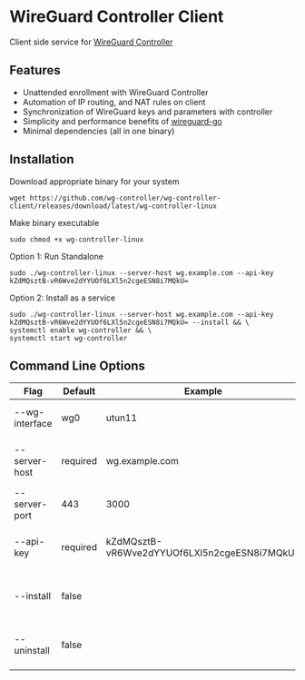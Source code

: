 # WireGuard Controller Client

Client side service for [WireGuard Controller](https://github.com/wg-controller/wg-controller)

## Features

- Unattended enrollment with WireGuard Controller
- Automation of IP routing, and NAT rules on client
- Synchronization of WireGuard keys and parameters with controller
- Simplicity and performance benefits of [wireguard-go](https://github.com/WireGuard/wireguard-go)
- Minimal dependencies (all in one binary)

## Installation

Download appropriate binary for your system

```
wget https://github.com/wg-controller/wg-controller-client/releases/download/latest/wg-controller-linux
```

Make binary executable

```
sudo chmod +x wg-controller-linux
```

Option 1: Run Standalone

```
sudo ./wg-controller-linux --server-host wg.example.com --api-key kZdMQsztB-vR6Wve2dYYUOf6LXl5n2cgeESN8i7MQkU=
```

Option 2: Install as a service

```
sudo ./wg-controller-linux --server-host wg.example.com --api-key kZdMQsztB-vR6Wve2dYYUOf6LXl5n2cgeESN8i7MQkU= --install && \
systemctl enable wg-controller && \
systemctl start wg-controller
```

## Command Line Options

| Flag           | Default  | Example                                      | Description                      |
| -------------- | -------- | -------------------------------------------- | -------------------------------- |
| --wg-interface | wg0      | utun11                                       | name used for kernel interface   |
| --server-host  | required | wg.example.com                               | public endpoint of wg-controller |
| --server-port  | 443      | 3000                                         | public port of wg-controller     |
| --api-key      | required | kZdMQsztB-vR6Wve2dYYUOf6LXl5n2cgeESN8i7MQkU= | api key created on wg-controller |
| --install      | false    |                                              | installs system service files    |
| --uninstall    | false    |                                              | cleans up system service files   |
